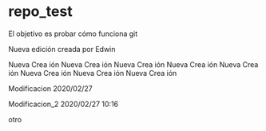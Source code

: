 # repo_test
El objetivo es probar cómo funciona git

Nueva edición creada por Edwin

Nueva Crea ión
Nueva Crea ión
Nueva Crea ión
Nueva Crea ión
Nueva Crea ión
Nueva Crea ión
Nueva Crea ión
Nueva Crea ión

Modificacion 2020/02/27

Modificacion_2 2020/02/27 10:16

otro